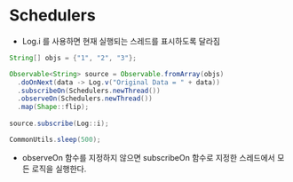 # Schedulers 

- Log.i 를 사용하면 현재 실행되는 스레드를 표시하도록 달라짐 



```java
String[] objs = {"1", "2", "3"}; 

Observable<String> source = Observable.fromArray(objs)
  .doOnNext(data -> Log.v("Original Data = " + data))
  .subscribeOn(Schedulers.newThread())
  .observeOn(Schedulers.newThread())
  .map(Shape::flip);
  
source.subscribe(Log::i);

CommonUtils.sleep(500); 
```

- observeOn 함수를 지정하지 않으면 subscribeOn 함수로 지정한 스레드에서 모든 로직을 실행한다. 

  